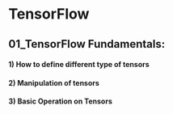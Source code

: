 # TensorFlow

## 01_TensorFlow Fundamentals:
#### 1) How to define different type of tensors
#### 2) Manipulation of tensors
#### 3) Basic Operation on Tensors
